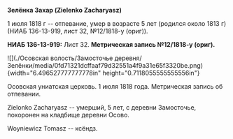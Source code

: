 **Зелёнка Захар (Zielеnko Zacharyasz)**

1 июля 1818 г -- отпевание, умер в возрасте 5 лет (родился около 1813 г)
(НИАБ 136-13-919, лист 32, №12/1818-у (ориг)).

**НИАБ 136-13-919:** Лист 32. **Метрическая запись №12/1818-у (ориг).**

![](./Осовская волость/Замосточье деревня/Зелёнки/media/0fd71321dcffaaf79d32551a4f9a31e65f3320be.png){width="6.496527777777778in"
height="0.7118055555555556in"}

Осовская униатская церковь. 1 июля 1818 года. Метрическая запись об
отпевании.

Zielonko Zacharyasz -- умерший, 5 лет, с деревни Замосточье, похоронен
на кладбище деревни Осово.

Woyniewicz Tomasz -- ксёндз.
